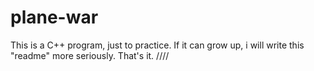# plane-war
This is a C++ program, just to practice.
If it can grow up, i will write this "readme" more seriously. That's it.
////
